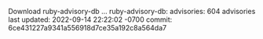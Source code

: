 Download ruby-advisory-db ...
ruby-advisory-db:
  advisories:	604 advisories
  last updated:	2022-09-14 22:22:02 -0700
  commit:	6ce431227a9341a556918d7ce35a192c8a564da7
